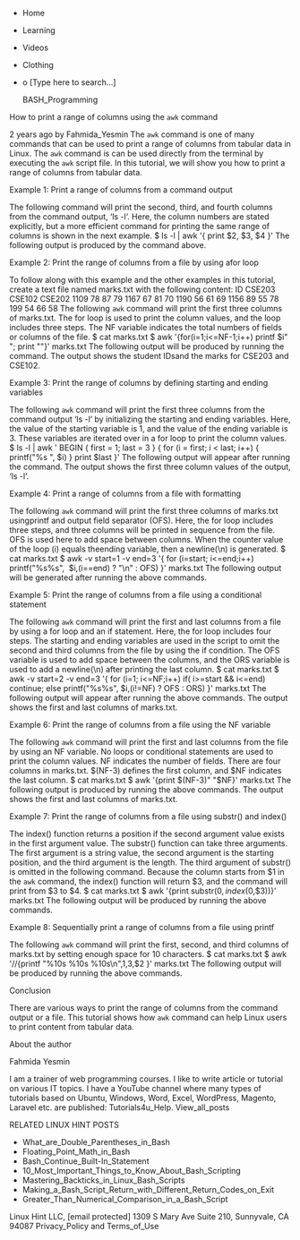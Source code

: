 





















































* Home
* Learning
* Videos
* Clothing
*
  o [Type here to search...]


   BASH_Programming


How to print a range of columns using the `awk` command

2 years ago
by Fahmida_Yesmin
The `awk` command is one of many commands that can be used to print a range of
columns from tabular data in Linux. The `awk` command is can be used directly
from the terminal by executing the `awk` script file. In this tutorial, we will
show you how to print a range of columns from tabular data.

Example 1: Print a range of columns from a command output

The following command will print the second, third, and fourth columns from the
command output, ‘ls -l‘. Here, the column numbers are stated explicitly, but a
more efficient command for printing the same range of columns is shown in the
next example.
$ ls -l | awk '{ print $2, $3, $4 }'
The following output is produced by the command above.

Example 2: Print the range of columns from a file by using afor loop

To follow along with this example and the other examples in this tutorial,
create a text file named marks.txt with the following content:
ID CSE203 CSE102 CSE202
1109 78 87 79
1167 67 81 70
1190 56 61 69
1156 89 55 78
199 54 66 58
The following `awk` command will print the first three columns of marks.txt.
The for loop is used to print the column values, and the loop includes three
steps. The NF variable indicates the total numbers of fields or columns of the
file.
$ cat marks.txt
$ awk '{for(i=1;i<=NF-1;i++) printf $i" "; print ""}' marks.txt
The following output will be produced by running the command. The output shows
the student IDsand the marks for CSE203 and CSE102.

Example 3: Print the range of columns by defining starting and ending variables

The following `awk` command will print the first three columns from the command
output ‘ls -l’ by initializing the starting and ending variables. Here, the
value of the starting variable is 1, and the value of the ending variable is 3.
These variables are iterated over in a for loop to print the column values.
$ ls -l | awk ' BEGIN { first = 1; last = 3 }
{ for (i = first; i < last; i++) { printf("%s ", $i) } print $last }'
The following output will appear after running the command. The output shows
the first three column values of the output, ‘ls -l’.

Example 4: Print a range of columns from a file with formatting

The following `awk` command will print the first three columns of marks.txt
usingprintf and output field separator (OFS). Here, the for loop includes three
steps, and three columns will be printed in sequence from the file. OFS is used
here to add space between columns. When the counter value of the loop (i)
equals theending variable, then a newline(\n) is generated.
$ cat marks.txt
$ awk -v start=1 -v end=3 '{ for (i=start; i<=end;i++) printf("%s%s",
 $i,(i==end) ? "\n" : OFS) }' marks.txt
The following output will be generated after running the above commands.

Example 5: Print the range of columns from a file using a conditional statement

The following `awk` command will print the first and last columns from a file
by using a for loop and an if statement. Here, the for loop includes four
steps. The starting and ending variables are used in the script to omit the
second and third columns from the file by using the if condition. The OFS
variable is used to add space between the columns, and the ORS variable is used
to add a newline(\n) after printing the last column.
$ cat marks.txt
$ awk -v start=2 -v end=3 '{ for (i=1; i<=NF;i++)
if( i>=start && i<=end) continue;
else printf("%s%s", $i,(i!=NF) ? OFS : ORS) }' marks.txt
The following output will appear after running the above commands. The output
shows the first and last columns of marks.txt.

Example 6: Print the range of columns from a file using the NF variable

The following `awk` command will print the first and last columns from the file
by using an NF variable. No loops or conditional statements are used to print
the column values. NF indicates the number of fields. There are four columns in
marks.txt. $(NF-3) defines the first column, and $NF indicates the last column.
$ cat marks.txt
$ awk '{print $(NF-3)" "$NF}' marks.txt
The following output is produced by running the above commands. The output
shows the first and last columns of marks.txt.

Example 7: Print the range of columns from a file using substr() and index()

The index() function returns a position if the second argument value exists in
the first argument value. The substr() function can take three arguments. The
first argument is a string value, the second argument is the starting position,
and the third argument is the length. The third argument of substr() is omitted
in the following command. Because the column starts from $1 in the `awk`
command, the index() function will return $3, and the command will print from
$3 to $4.
$ cat marks.txt
$ awk '{print substr($0,index($0,$3))}' marks.txt
The following output will be produced by running the above commands.

Example 8: Sequentially print a range of columns from a file using printf

The following `awk` command will print the first, second, and third columns of
marks.txt by setting enough space for 10 characters.
$ cat marks.txt
$ awk '//{printf "%10s %10s %10s\n",$1,$3,$2 }' marks.txt
The following output will be produced by running the above commands.

Conclusion

There are various ways to print the range of columns from the command output or
a file. This tutorial shows how `awk` command can help Linux users to print
content from tabular data.


About the author


Fahmida Yesmin

I am a trainer of web programming courses. I like to write article or tutorial
on various IT topics. I have a YouTube channel where many types of tutorials
based on Ubuntu, Windows, Word, Excel, WordPress, Magento, Laravel etc. are
published: Tutorials4u_Help.
View_all_posts

RELATED LINUX HINT POSTS


* What_are_Double_Parentheses_in_Bash
* Floating_Point_Math_in_Bash
* Bash_Continue_Built-In_Statement
* 10_Most_Important_Things_to_Know_About_Bash_Scripting
* Mastering_Backticks_in_Linux_Bash_Scripts
* Making_a_Bash_Script_Return_with_Different_Return_Codes_on_Exit
* Greater_Than_Numerical_Comparison_in_a_Bash_Script

Linux Hint LLC, [email protected]
1309 S Mary Ave Suite 210, Sunnyvale, CA 94087
 Privacy_Policy and Terms_of_Use
